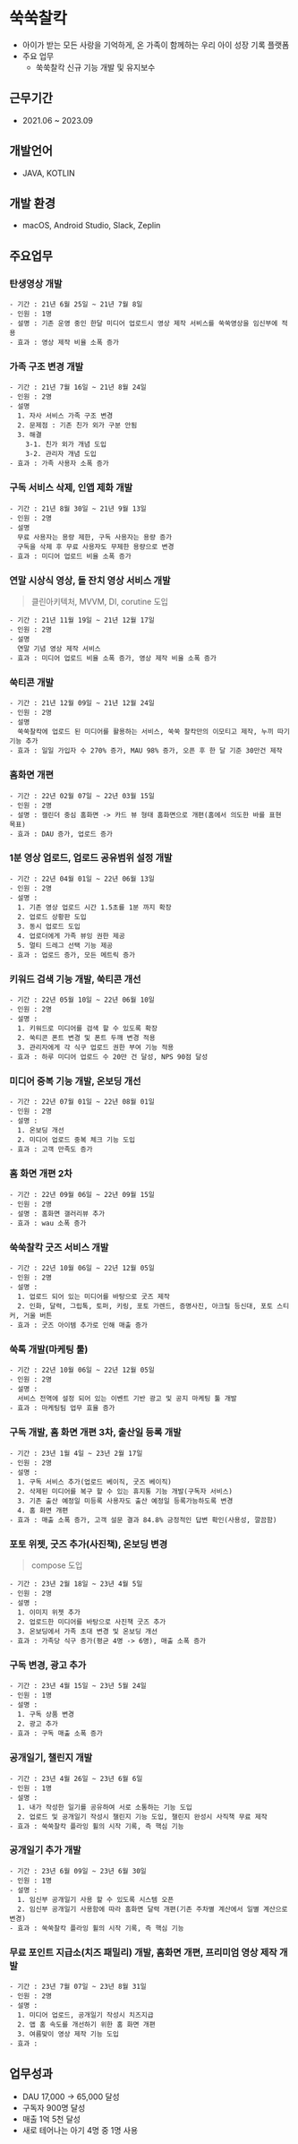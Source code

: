 # 쑥쑥찰칵
- 아이가 받는 모든 사랑을 기억하게, 온 가족이 함께하는 우리 아이 성장 기록 플랫폼
- 주요 업무
  - 쑥쑥찰칵 신규 기능 개발 및 유지보수

## 근무기간
- 2021.06 ~ 2023.09

## 개발언어
- JAVA, KOTLIN

## 개발 환경
- macOS, Android Studio, Slack, Zeplin

## 주요업무
  ### 탄생영상 개발
    - 기간 : 21년 6월 25일 ~ 21년 7월 8일
    - 인원 : 1명
    - 설명 : 기존 운영 중인 한달 미디어 업로드시 영상 제작 서비스를 쑥쑥영상을 임신부에 적용  
    - 효과 : 영상 제작 비율 소폭 증가

  ### 가족 구조 변경 개발
    - 기간 : 21년 7월 16일 ~ 21년 8월 24일
    - 인원 : 2명 
    - 설명 
      1. 자사 서비스 가족 구조 변경
      2. 문제점 : 기존 친가 외가 구분 안됨
      3. 해결
        3-1. 친가 외가 개념 도입
        3-2. 관리자 개념 도입
    - 효과 : 가족 사용자 소폭 증가
    
  ### 구독 서비스 삭제, 인앱 제화 개발
    - 기간 : 21년 8월 30일 ~ 21년 9월 13일
    - 인원 : 2명 
    - 설명 
      무료 사용자는 용량 제한, 구독 사용자는 용량 증가
      구독을 삭제 후 무료 사용자도 무제한 용량으로 변경
    - 효과 : 미디어 업로드 비율 소폭 증가

  ### 연말 시상식 영상, 돌 잔치 영상 서비스 개발
  > 클린아키텍처, MVVM, DI, corutine 도입

    - 기간 : 21년 11월 19일 ~ 21년 12월 17일
    - 인원 : 2명 
    - 설명 
      연말 기념 영상 제작 서비스
    - 효과 : 미디어 업로드 비율 소폭 증가, 영상 제작 비율 소폭 증가

  ### 쑥티콘 개발
    - 기간 : 21년 12월 09일 ~ 21년 12월 24일
    - 인원 : 2명 
    - 설명 
      쑥쑥찰칵에 업로드 된 미디어를 활용하는 서비스, 쑥쑥 찰칵만의 이모티고 제작, 누끼 따기 기능 추가
    - 효과 : 일일 가입자 수 270% 증가, MAU 98% 증가, 오픈 후 한 달 기준 30만건 제작
    
  ### 홈화면 개편
    - 기간 : 22년 02월 07일 ~ 22년 03월 15일
    - 인원 : 2명 
    - 설명 : 캘린더 중심 홈화면 -> 카드 뷰 형태 홈화면으로 개편(홈에서 의도한 바를 표현 목표)
    - 효과 : DAU 증가, 업로드 증가

  ### 1분 영상 업로드, 업로드 공유범위 설정 개발
    - 기간 : 22년 04월 01일 ~ 22년 06월 13일
    - 인원 : 2명 
    - 설명 : 
      1. 기존 영상 업로드 시간 1.5초를 1분 까지 확장
      2. 업로드 상황판 도입
      3. 동시 업로드 도입
      4. 업로더에게 가족 뷰잉 권한 제공
      5. 멀티 드레그 선택 기능 제공
    - 효과 : 업로드 증가, 모든 메트릭 증가
    
  ### 키워드 검색 기능 개발, 쑥티콘 개선
    - 기간 : 22년 05월 10일 ~ 22년 06월 10일
    - 인원 : 2명 
    - 설명 : 
      1. 키워드로 미디어를 검색 할 수 있도록 확장
      2. 쑥티콘 폰트 변경 및 폰트 두깨 변경 적용
      3. 관리자에게 각 식구 업로드 권한 부여 기능 적용
    - 효과 : 하루 미디어 업로드 수 20만 건 달성, NPS 90점 달성
    
  ### 미디어 중복 기능 개발, 온보딩 개선
    - 기간 : 22년 07월 01일 ~ 22년 08월 01일
    - 인원 : 2명 
    - 설명 : 
      1. 온보딩 개선
      2. 미디어 업로드 중복 체크 기능 도입
    - 효과 : 고객 만족도 증가

  ### 홈 화면 개편 2차
    - 기간 : 22년 09월 06일 ~ 22년 09월 15일
    - 인원 : 2명 
    - 설명 : 홈화면 갤러리뷰 추가
    - 효과 : wau 소폭 증가

  ### 쑥쑥찰칵 굿즈 서비스 개발
    - 기간 : 22년 10월 06일 ~ 22년 12월 05일
    - 인원 : 2명 
    - 설명 : 
      1. 업로드 되어 있는 미디어를 바탕으로 굿즈 제작
      2. 인화, 달력, 그립톡, 토퍼, 키링, 포토 가렌드, 증명사진, 아크릴 등신대, 포토 스티커, 거울 버튼
    - 효과 : 굿즈 아이템 추가로 인해 매출 증가

  ### 쑥톡 개발(마케팅 툴)
    - 기간 : 22년 10월 06일 ~ 22년 12월 05일
    - 인원 : 2명 
    - 설명 : 
      서비스 전역에 설정 되어 있는 이벤트 기반 광고 및 공지 마케팅 툴 개발
    - 효과 : 마케팅팀 업무 효율 증가

  ### 구독 개발, 홈 화면 개편 3차, 출산일 등록 개발
    - 기간 : 23년 1월 4일 ~ 23년 2월 17일
    - 인원 : 2명 
    - 설명 : 
      1. 구독 서비스 추가(업로드 베이직, 굿즈 베이직)
      2. 삭제된 미디어를 복구 할 수 있는 휴지통 기능 개발(구독자 서비스)
      3. 기존 출산 예정일 미등록 사용자도 출산 예정일 등록가능하도록 변경
      4. 홈 화면 개편
    - 효과 : 매출 소폭 증가, 고객 설문 결과 84.8% 긍정적인 답변 확인(사용성, 깔끔함)

  ### 포토 위젯, 굿즈 추가(사진책), 온보딩 변경
   > compose 도입

    - 기간 : 23년 2월 18일 ~ 23년 4월 5일
    - 인원 : 2명 
    - 설명 : 
      1. 이미지 위젯 추가
      2. 업로드한 미디어를 바탕으로 사진책 굿즈 추가
      3. 온보딩에서 가족 초대 변경 및 온보딩 개선
    - 효과 : 가족당 식구 증가(평균 4명 -> 6명), 매출 소폭 증가

  ### 구독 변경, 광고 추가
    - 기간 : 23년 4월 15일 ~ 23년 5월 24일
    - 인원 : 1명 
    - 설명 : 
      1. 구독 상품 변경
      2. 광고 추가
    - 효과 : 구독 매출 소폭 증가

  ### 공개일기, 챌린지 개발
    - 기간 : 23년 4월 26일 ~ 23년 6월 6일
    - 인원 : 1명 
    - 설명 : 
      1. 내가 작성한 일기를 공유하여 서로 소통하는 기능 도입
      2. 업로드 및 공개일기 작성시 챌린지 기능 도입, 챌린지 완성시 사직책 무료 제작
    - 효과 : 쑥쑥찰칵 플라잉 휠의 시작 기록, 즉 핵심 기능    

  ### 공개일기 추가 개발
    - 기간 : 23년 6월 09일 ~ 23년 6월 30일
    - 인원 : 1명 
    - 설명 : 
      1. 임신부 공개일기 사용 할 수 있도록 시스템 오픈
      2. 임신부 공개일기 사용함에 따라 홈화면 달력 개편(기존 주차별 계산에서 일별 계산으로 변경)
    - 효과 : 쑥쑥찰칵 플라잉 휠의 시작 기록, 즉 핵심 기능    

  ### 무료 포인트 지급소(치즈 패밀리) 개발, 홈화면 개편, 프리미엄 영상 제작 개발
    - 기간 : 23년 7월 07일 ~ 23년 8월 31일
    - 인원 : 2명 
    - 설명 : 
      1. 미디어 업로드, 공개일기 작성시 치즈지급 
      2. 앱 홈 속도를 개선하기 위한 홈 화면 개편
      3. 여름맞이 영상 제작 기능 도입
    - 효과 : 
    
## 업무성과
 - DAU 17,000 -> 65,000 달성
 - 구독자 900명 달성
 - 매출 1억 5천 달성
 - 새로 테어나는 아기 4명 중 1명 사용
